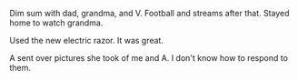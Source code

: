 Dim sum with dad, grandma, and V. Football and streams after that. Stayed home to watch grandma.

Used the new electric razor. It was great.

A sent over pictures she took of me and A. I don't know how to respond to them.
